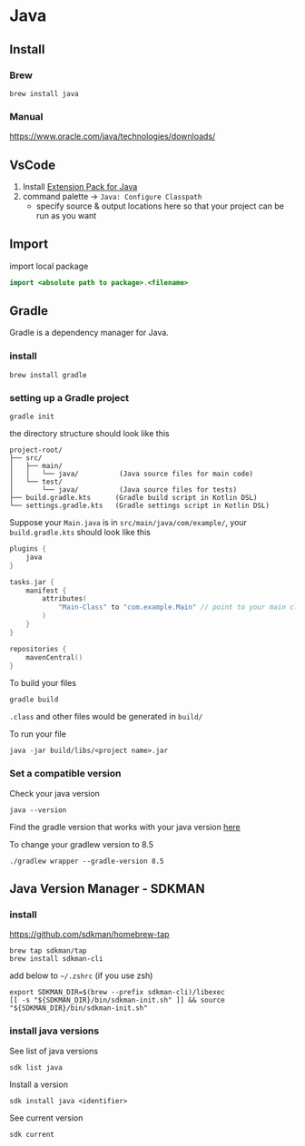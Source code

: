 # Java

## Install

### Brew

```
brew install java
```

### Manual

<https://www.oracle.com/java/technologies/downloads/>

## VsCode

1. Install [Extension Pack for Java](https://marketplace.visualstudio.com/items?itemName=vscjava.vscode-java-pack)
2. command palette -> `Java: Configure Classpath`
    - specify source & output locations here so that your project can be run as you want

## Import

import local package

```java
import <absolute path to package>.<filename>
```

## Gradle

Gradle is a dependency manager for Java.

### install

```
brew install gradle
```

### setting up a Gradle project

```
gradle init
```

the directory structure should look like this

```
project-root/
├── src/
│   ├── main/
│   │   └── java/          (Java source files for main code)
│   └── test/
│       └── java/          (Java source files for tests)
├── build.gradle.kts      (Gradle build script in Kotlin DSL)
└── settings.gradle.kts   (Gradle settings script in Kotlin DSL)
```

Suppose your `Main.java` is in `src/main/java/com/example/`, your `build.gradle.kts` should look like this

```kotlin
plugins {
    java
}

tasks.jar {
    manifest {
        attributes(
            "Main-Class" to "com.example.Main" // point to your main clas
        )
    }
}

repositories {
    mavenCentral()
}
```

To build your files

```
gradle build
```

`.class` and other files would be generated in `build/`

To run your file

```
java -jar build/libs/<project name>.jar
```

### Set a compatible version

Check your java version

```
java --version
```

Find the gradle version that works with your java version [here](https://docs.gradle.org/current/userguide/compatibility.html)

To change your gradlew version to 8.5

```
./gradlew wrapper --gradle-version 8.5
```

## Java Version Manager - SDKMAN

### install

<https://github.com/sdkman/homebrew-tap>

```
brew tap sdkman/tap
brew install sdkman-cli
```

add below to `~/.zshrc` (if you use zsh)

```
export SDKMAN_DIR=$(brew --prefix sdkman-cli)/libexec
[[ -s "${SDKMAN_DIR}/bin/sdkman-init.sh" ]] && source "${SDKMAN_DIR}/bin/sdkman-init.sh"
```

### install java versions

See list of java versions

```
sdk list java
```

Install a version

```
sdk install java <identifier>
```

See current version

```
sdk current
```
